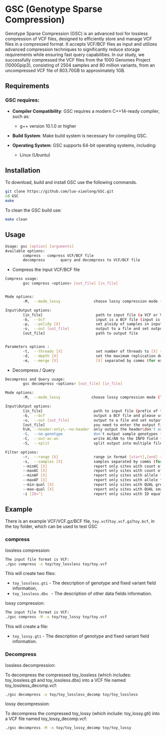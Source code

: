 # GSC (Genotype Sparse Compression)
Genotype Sparse Compression (GSC) is an advanced tool for lossless compression of VCF files, designed to efficiently store and manage VCF files in a compressed format. It accepts VCF/BCF files as input and utilizes advanced compression techniques to significantly reduce storage requirements while ensuring fast query capabilities. In our study, we successfully compressed the VCF files from the 1000 Genomes Project (1000Gpip3), consisting of 2504 samples and 80 million variants, from an uncompressed VCF file of 803.70GB to approximately 1GB.
## Requirements 
### GSC requires:

- **Compiler Compatibility**: GSC requires a modern C++14-ready compiler, such as:
  - g++ version 10.1.0 or higher

- **Build System**: Make build system is necessary for compiling GSC.

- **Operating System**: GSC supports 64-bit operating systems, including:
  - Linux (Ubuntu)
  
## Installation
To download, build and install GSC use the following commands.
```bash
git clone https://github.com/luo-xiaolong/GSC.git
cd GSC
make
```
To clean the GSC build use:
```bash
make clean
```
## Usage
```bash
Usage: gsc [option] [arguments] 
Available options: 
        compress - compress VCF/BCF file
        decompress     - query and decompress to VCF/BCF file
```
- Compress the input VCF/BCF file
```bash
Compress usage: 
        gsc compress <options> [out_file] [in_file]   


Mode options: 
        -M,  --mode_lossy               choose lossy compression mode (lossless compression mode by default)

Input\Output options: 
        [in_file]                        path to input file (a VCF or VCF.GZ file by default)
        -b,  --bcf                       input is a BCF file (input is a VCF or VCF.GZ file by default)
        -p,  --polidy [X]                set ploidy of samples in input VCF to [X] (number >= 1; 2 by default)
        -o,  --out [out_file]            output to a file and set output out_file to [out_file] 
        [out_file]                       path to output file 


Parameters options : 
        -t,  --threads [X]               set number of threads to [X] (number >= 1; 2 by default)
        -d,  --depth [X]                 set the maximum replication depth to [X] (number >= 0; 0 means no matches; 100 by default)
        -m,  --merge [X]                 [X] separated by comms (for example: -m chr1.vcf,chr2.vcf) OR '@' sign followed by the name of a file with VCF file path separated by whitespaces (for exaple: -m @file_with_IDs.txt). By default all VCF flies are compressed
```
- Decompress / Query
```bash
Decompress and Query usage:
        gsc decompress <options> [out_file] [in_file]

Mode options: 
        -M,  --mode_lossy              choose lossy compression mode (lossless compression mode by default)

Input\Output options: 
        [in_file]                       path to input file (prefix of the file name to be decompressed)
        -b,  --bcf                      output a BCF file and please use it together with param '-o' (output is a VCF file by default)
        -o,  --out [out_file]           output to a file and set output out_file to [out_file] 
        [out_file]                      you need to enter the output file path 
        h\H, --header-only\--no-header  only output the header\don't output the header (only genotypes)
        -G,  --no-genotype              don't output sample genotypes (only #CHROM, POS, ID, REF, ALT, QUAL, FILTER and INFO columns)
        -C,  --out-ac-an                write AC/AN to the INFO field (always set when using -minAC, -maxAC, -minAF or -maxAF)
        -S,  --split                    split output into multiple files (one per chromosome)

Filter options: 
        -r,  --range [X]                range in format [start],[end] (for example: -r 4999756,4999852). By default all variants are decompressed.
        -s,  --samples [X]              samples separated by comms (for example: -s HG03861,NA18639) OR '@' sign followed by the name of a file with sample name(s) separated by whitespaces (for exaple: -s @file_with_IDs.txt). By default all samples/individuals are decompressed
        --minAC [X]                     report only sites with count of alternate alleles among selected samples smaller than or equal to X (default: no limit)
        --maxAC [X]                     report only sites with count of alternate alleles among selected samples greater than or equal to X
        --minAF [X]                     report only sites with allele frequency among selected samples greather than or equal to X (X - number between 0 and 1; default: 0)
        --maxAF [X]                     report only sites with allele frequency among selected samples smaller than or equal to X (X - number between 0 and 1; default: 1)
        --min-qual [X]                  report only sites with QUAL greater than or equal to X (default: 0)
        --max-qual [X]                  report only sites with QUAL smaller than or equal to X (default: 1000000)
        -i [ID=^]                       report only sites with ID equal to ID(for example: -i "ID=rs6040355")(default: all)
```
## Example
There is an example VCF/VCF.gz/BCF file, `toy.vcf`/`toy.vcf.gz`/`toy.bcf`, in the toy folder, which can be used to test GSC
### compress

lossless compression:
```bash
The input file format is VCF:
./gsc compress -o toy/toy_lossless toy/toy.vcf
```
This will create two files:
* `toy_lossless.gti` - The description of genotype and fixed variant field information,
* `toy_lossless.dbs ` - The description of other data fields information.

lossy compression:
```bash
The input file format is VCF:
./gsc compress -M -o toy/toy_lossy toy/toy.vcf
```
This will create a file:
* `toy_lossy.gti` - The description of genotype and fixed variant field information.
### Decompress
lossless decompression:

To decompress the compressed toy_lossless (which includes: toy_lossless.gti and toy_lossless.dbs) into a VCF file named toy_lossless_decomp.vcf:
```bash
./gsc decompress -o toy/toy_lossless_decomp toy/toy_lossless
```
lossy decompression:

To decompress the compressed toy_lossy (which include: toy_lossy.gti) into a VCF file named toy_lossy_decomp.vcf:
```bash
./gsc decompress -M -o toy/toy_lossy_decomp toy/toy_lossy
```
